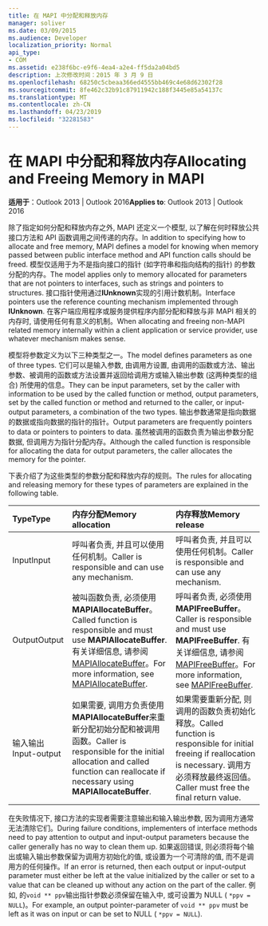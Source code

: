 ```yaml
---
title: 在 MAPI 中分配和释放内存
manager: soliver
ms.date: 03/09/2015
ms.audience: Developer
localization_priority: Normal
api_type:
- COM
ms.assetid: e238f6bc-e9f6-4ea4-a2e4-ff5da2a04bd5
description: 上次修改时间：2015 年 3 月 9 日
ms.openlocfilehash: 68250c5cbeaa366ed4555bb469c4e68d62302f28
ms.sourcegitcommit: 8fe462c32b91c87911942c188f3445e85a54137c
ms.translationtype: MT
ms.contentlocale: zh-CN
ms.lasthandoff: 04/23/2019
ms.locfileid: "32281583"
---
```

# <a name="allocating-and-freeing-memory-in-mapi"></a><span data-ttu-id="06baf-103">在 MAPI 中分配和释放内存</span><span class="sxs-lookup"><span data-stu-id="06baf-103">Allocating and Freeing Memory in MAPI</span></span>

  
  
<span data-ttu-id="06baf-104">**适用于**：Outlook 2013 | Outlook 2016</span><span class="sxs-lookup"><span data-stu-id="06baf-104">**Applies to**: Outlook 2013 | Outlook 2016</span></span> 
  
<span data-ttu-id="06baf-105">除了指定如何分配和释放内存之外, MAPI 还定义一个模型, 以了解在何时释放公共接口方法和 API 函数调用之间传递的内存。</span><span class="sxs-lookup"><span data-stu-id="06baf-105">In addition to specifying how to allocate and free memory, MAPI defines a model for knowing when memory passed between public interface method and API function calls should be freed.</span></span> <span data-ttu-id="06baf-106">模型仅适用于为不是指向接口的指针 (如字符串和指向结构的指针) 的参数分配的内存。</span><span class="sxs-lookup"><span data-stu-id="06baf-106">The model applies only to memory allocated for parameters that are not pointers to interfaces, such as strings and pointers to structures.</span></span> <span data-ttu-id="06baf-107">接口指针使用通过**IUnknown**实现的引用计数机制。</span><span class="sxs-lookup"><span data-stu-id="06baf-107">Interface pointers use the reference counting mechanism implemented through **IUnknown**.</span></span> <span data-ttu-id="06baf-108">在客户端应用程序或服务提供程序内部分配和释放与非 MAPI 相关的内存时, 请使用任何有意义的机制。</span><span class="sxs-lookup"><span data-stu-id="06baf-108">When allocating and freeing non-MAPI related memory internally within a client application or service provider, use whatever mechanism makes sense.</span></span> 
  
<span data-ttu-id="06baf-109">模型将参数定义为以下三种类型之一。</span><span class="sxs-lookup"><span data-stu-id="06baf-109">The model defines parameters as one of three types.</span></span> <span data-ttu-id="06baf-110">它们可以是输入参数, 由调用方设置, 由调用的函数或方法、输出参数、被调用的函数或方法设置并返回给调用方或输入输出参数 (这两种类型的组合) 所使用的信息。</span><span class="sxs-lookup"><span data-stu-id="06baf-110">They can be input parameters, set by the caller with information to be used by the called function or method, output parameters, set by the called function or method and returned to the caller, or input-output parameters, a combination of the two types.</span></span> <span data-ttu-id="06baf-111">输出参数通常是指向数据的数据或指向数据的指针的指针。</span><span class="sxs-lookup"><span data-stu-id="06baf-111">Output parameters are frequently pointers to data or pointers to pointers to data.</span></span> <span data-ttu-id="06baf-112">虽然被调用的函数负责为输出参数分配数据, 但调用方为指针分配内存。</span><span class="sxs-lookup"><span data-stu-id="06baf-112">Although the called function is responsible for allocating the data for output parameters, the caller allocates the memory for the pointer.</span></span> 
  
<span data-ttu-id="06baf-113">下表介绍了为这些类型的参数分配和释放内存的规则。</span><span class="sxs-lookup"><span data-stu-id="06baf-113">The rules for allocating and releasing memory for these types of parameters are explained in the following table.</span></span>
  
|<span data-ttu-id="06baf-114">**Type**</span><span class="sxs-lookup"><span data-stu-id="06baf-114">**Type**</span></span>|<span data-ttu-id="06baf-115">**内存分配**</span><span class="sxs-lookup"><span data-stu-id="06baf-115">**Memory allocation**</span></span>|<span data-ttu-id="06baf-116">**内存释放**</span><span class="sxs-lookup"><span data-stu-id="06baf-116">**Memory release**</span></span>|
|:-----|:-----|:-----|
|<span data-ttu-id="06baf-117">Input</span><span class="sxs-lookup"><span data-stu-id="06baf-117">Input</span></span>  <br/> |<span data-ttu-id="06baf-118">呼叫者负责, 并且可以使用任何机制。</span><span class="sxs-lookup"><span data-stu-id="06baf-118">Caller is responsible and can use any mechanism.</span></span>  <br/> |<span data-ttu-id="06baf-119">呼叫者负责, 并且可以使用任何机制。</span><span class="sxs-lookup"><span data-stu-id="06baf-119">Caller is responsible and can use any mechanism.</span></span>  <br/> |
|<span data-ttu-id="06baf-120">Output</span><span class="sxs-lookup"><span data-stu-id="06baf-120">Output</span></span>  <br/> |<span data-ttu-id="06baf-121">被叫函数负责, 必须使用**MAPIAllocateBuffer**。</span><span class="sxs-lookup"><span data-stu-id="06baf-121">Called function is responsible and must use **MAPIAllocateBuffer**.</span></span> <span data-ttu-id="06baf-122">有关详细信息, 请参阅[MAPIAllocateBuffer](mapiallocatebuffer.md)。</span><span class="sxs-lookup"><span data-stu-id="06baf-122">For more information, see [MAPIAllocateBuffer](mapiallocatebuffer.md).</span></span>  <br/> |<span data-ttu-id="06baf-123">呼叫者负责, 必须使用**MAPIFreeBuffer**。</span><span class="sxs-lookup"><span data-stu-id="06baf-123">Caller is responsible and must use **MAPIFreeBuffer**.</span></span> <span data-ttu-id="06baf-124">有关详细信息, 请参阅[MAPIFreeBuffer](mapifreebuffer.md)。</span><span class="sxs-lookup"><span data-stu-id="06baf-124">For more information, see [MAPIFreeBuffer](mapifreebuffer.md).</span></span>  <br/> |
|<span data-ttu-id="06baf-125">输入输出</span><span class="sxs-lookup"><span data-stu-id="06baf-125">Input-output</span></span>  <br/> |<span data-ttu-id="06baf-126">如果需要, 调用方负责使用**MAPIAllocateBuffer**来重新分配初始分配和被调用函数。</span><span class="sxs-lookup"><span data-stu-id="06baf-126">Caller is responsible for the initial allocation and called function can reallocate if necessary using **MAPIAllocateBuffer**.</span></span>  <br/> |<span data-ttu-id="06baf-127">如果需要重新分配, 则调用的函数负责初始化释放。</span><span class="sxs-lookup"><span data-stu-id="06baf-127">Called function is responsible for initial freeing if reallocation is necessary.</span></span> <span data-ttu-id="06baf-128">调用方必须释放最终返回值。</span><span class="sxs-lookup"><span data-stu-id="06baf-128">Caller must free the final return value.</span></span>  <br/> |
   
<span data-ttu-id="06baf-129">在失败情况下, 接口方法的实现者需要注意输出和输入输出参数, 因为调用方通常无法清除它们。</span><span class="sxs-lookup"><span data-stu-id="06baf-129">During failure conditions, implementers of interface methods need to pay attention to output and input-output parameters because the caller generally has no way to clean them up.</span></span> <span data-ttu-id="06baf-130">如果返回错误, 则必须将每个输出或输入输出参数保留为调用方初始化的值, 或设置为一个可清除的值, 而不是调用方的任何操作。</span><span class="sxs-lookup"><span data-stu-id="06baf-130">If an error is returned, then each output or input-output parameter must either be left at the value initialized by the caller or set to a value that can be cleaned up without any action on the part of the caller.</span></span> <span data-ttu-id="06baf-131">例如, 的`void ** ppv`输出指针参数必须保留在输入中, 或可设置为 NULL ( `*ppv = NULL`)。</span><span class="sxs-lookup"><span data-stu-id="06baf-131">For example, an output pointer-parameter of  `void ** ppv` must be left as it was on input or can be set to NULL (  `*ppv = NULL`).</span></span>
  

